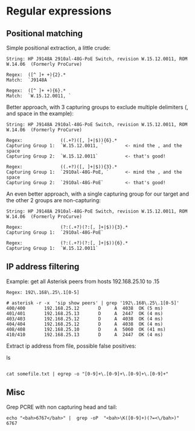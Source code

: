 # Regular expressions

## Positional matching

Simple positional extraction, a little crude:

```
String:	HP J9148A 2910al-48G-PoE Switch, revision W.15.12.0011, ROM W.14.06  (Formerly ProCurve)

Regex:	([^ ]+ +){2}.*
Match:	`J9148A `

Regex:	([^ ]+ +){6}.*
Match:	`W.15.12.0011, `
```

Better approach, with 3 capturing groups to exclude multiple delimiters (, and space in the example):

```
String:	HP J9148A 2910al-48G-PoE Switch, revision W.15.12.0011, ROM W.14.06  (Formerly ProCurve)

Regex:              ((.+?)([, ]+|$)){6}.*
Capturing Group 1:  `W.15.12.0011, `        <- mind the , and the space
Capturing Group 2:  `W.15.12.0011`          <- that's good!

Regex:              ((.+?)([, ]+|$)){3}.*
Capturing Group 1:  `2910al-48G-PoE, `      <- mind the , and the space
Capturing Group 2:  `2910al-48G-PoE`        <- that's good!
```

An even better approach, with a single capturing group for our target and the other 2 groups are non-capturing:

```
String: HP J9148A 2910al-48G-PoE Switch, revision W.15.12.0011, ROM W.14.06  (Formerly ProCurve)

Regex:              (?:(.+?)(?:[, ]+|$)){3}.*
Capturing Group 1:  `2910al-48G-PoE`

Regex:              (?:(.+?)(?:[, ]+|$)){6}.*
Capturing Group 1:  `W.15.12.0011`
```

## IP address filtering

Example: get all Asterisk peers from hosts 192.168.25.10 to .15

```
Regex: 192\.168\.25\.1[0-5]

# asterisk -r -x  'sip show peers' | grep '192\.168\.25\.1[0-5]'
400/400       192.168.25.12       D     A  4038  OK (5 ms)
401/401       192.168.25.13       D     A  2447  OK (4 ms)
403/403       192.168.25.12       D     A  4038  OK (4 ms)
404/404       192.168.25.12       D     A  4038  OK (4 ms)
408/408       192.168.25.10       D     A  5060  OK (41 ms)
410/410       192.168.25.13       D     A  2447  OK (4 ms)
```

Extract ip address from file, possible false positives:

ls

```

cat somefile.txt | egrep -o "[0-9]+\.[0-9]+\.[0-9]+\.[0-9]+"
```

## Misc

Grep PCRE with non capturing head and tail:

```
echo "<bah>6767</bah>" |  grep -oP  "<bah>\K([0-9]+)(?=<\/bah>)"
6767
```
